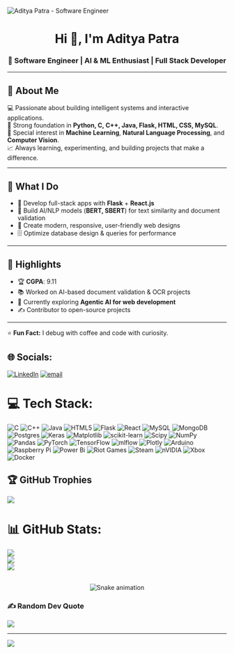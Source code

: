 <!-- Banner / Header -->
![Aditya Patra - Software Engineer](https://your-banner-image-link.com)

<h1 align="center">Hi 👋, I'm Aditya Patra</h1>
<h3 align="center">🚀 Software Engineer | AI & ML Enthusiast | Full Stack Developer</h3>

---

## 🌟 About Me
💻 Passionate about building intelligent systems and interactive applications.  
🎯 Strong foundation in **Python, C, C++, Java, Flask, HTML, CSS, MySQL**.  
🧠 Special interest in **Machine Learning**, **Natural Language Processing**, and **Computer Vision**.  
📈 Always learning, experimenting, and building projects that make a difference.

---

## 🔧 What I Do
- 🚀 Develop full-stack apps with **Flask** + **React.js**  
- 🤖 Build AI/NLP models (**BERT, SBERT**) for text similarity and document validation  
- 🎨 Create modern, responsive, user-friendly web designs  
- 🗄️ Optimize database design & queries for performance

---

## 📌 Highlights
- 🏆 **CGPA**: 9.11  
- 📚 Worked on AI-based document validation & OCR projects  
- 🌱 Currently exploring **Agentic AI for web development**  
- ✍️ Contributor to open-source projects







---
⭐ **Fun Fact:** I debug with coffee and code with curiosity.

## 🌐 Socials:
[![LinkedIn](https://img.shields.io/badge/LinkedIn-%230077B5.svg?logo=linkedin&logoColor=white)](https://www.linkedin.com/in/adityapatra3105/) [![email](https://img.shields.io/badge/Email-D14836?logo=gmail&logoColor=white)](mailto:adityapatra3101@gmail.com) 

# 💻 Tech Stack:
![C](https://img.shields.io/badge/c-%2300599C.svg?style=for-the-badge&logo=c&logoColor=white) ![C++](https://img.shields.io/badge/c++-%2300599C.svg?style=for-the-badge&logo=c%2B%2B&logoColor=white) ![Java](https://img.shields.io/badge/java-%23ED8B00.svg?style=for-the-badge&logo=openjdk&logoColor=white) ![HTML5](https://img.shields.io/badge/html5-%23E34F26.svg?style=for-the-badge&logo=html5&logoColor=white) ![Flask](https://img.shields.io/badge/flask-%23000.svg?style=for-the-badge&logo=flask&logoColor=white) ![React](https://img.shields.io/badge/react-%2320232a.svg?style=for-the-badge&logo=react&logoColor=%2361DAFB) ![MySQL](https://img.shields.io/badge/mysql-4479A1.svg?style=for-the-badge&logo=mysql&logoColor=white) ![MongoDB](https://img.shields.io/badge/MongoDB-%234ea94b.svg?style=for-the-badge&logo=mongodb&logoColor=white) ![Postgres](https://img.shields.io/badge/postgres-%23316192.svg?style=for-the-badge&logo=postgresql&logoColor=white) ![Keras](https://img.shields.io/badge/Keras-%23D00000.svg?style=for-the-badge&logo=Keras&logoColor=white) ![Matplotlib](https://img.shields.io/badge/Matplotlib-%23ffffff.svg?style=for-the-badge&logo=Matplotlib&logoColor=black) ![scikit-learn](https://img.shields.io/badge/scikit--learn-%23F7931E.svg?style=for-the-badge&logo=scikit-learn&logoColor=white) ![Scipy](https://img.shields.io/badge/SciPy-%230C55A5.svg?style=for-the-badge&logo=scipy&logoColor=%white) ![NumPy](https://img.shields.io/badge/numpy-%23013243.svg?style=for-the-badge&logo=numpy&logoColor=white) ![Pandas](https://img.shields.io/badge/pandas-%23150458.svg?style=for-the-badge&logo=pandas&logoColor=white) ![PyTorch](https://img.shields.io/badge/PyTorch-%23EE4C2C.svg?style=for-the-badge&logo=PyTorch&logoColor=white) ![TensorFlow](https://img.shields.io/badge/TensorFlow-%23FF6F00.svg?style=for-the-badge&logo=TensorFlow&logoColor=white) ![mlflow](https://img.shields.io/badge/mlflow-%23d9ead3.svg?style=for-the-badge&logo=numpy&logoColor=blue) ![Plotly](https://img.shields.io/badge/Plotly-%233F4F75.svg?style=for-the-badge&logo=plotly&logoColor=white) ![Arduino](https://img.shields.io/badge/-Arduino-00979D?style=for-the-badge&logo=Arduino&logoColor=white) ![Raspberry Pi](https://img.shields.io/badge/-Raspberry_Pi-C51A4A?style=for-the-badge&logo=Raspberry-Pi) ![Power Bi](https://img.shields.io/badge/power_bi-F2C811?style=for-the-badge&logo=powerbi&logoColor=black) ![Riot Games](https://img.shields.io/badge/riotgames-D32936.svg?style=for-the-badge&logo=riotgames&logoColor=white) ![Steam](https://img.shields.io/badge/steam-%23000000.svg?style=for-the-badge&logo=steam&logoColor=white) ![nVIDIA](https://img.shields.io/badge/nVIDIA-%2376B900.svg?style=for-the-badge&logo=nVIDIA&logoColor=white) ![Xbox](https://img.shields.io/badge/xbox-%23107C10.svg?style=for-the-badge&logo=xbox&logoColor=white) ![Docker](https://img.shields.io/badge/docker-%230db7ed.svg?style=for-the-badge&logo=docker&logoColor=white)
## 🏆 GitHub Trophies
![](https://github-profile-trophy.vercel.app/?username=adix3105&theme=radical&no-frame=false&no-bg=false&margin-w=4)

# 📊 GitHub Stats:
![](https://github-readme-stats.vercel.app/api?username=adix3105&theme=monokai&hide_border=true&include_all_commits=false&count_private=false)<br/>
![](https://nirzak-streak-stats.vercel.app/?user=adix3105&theme=monokai&hide_border=true)<br/>
![](https://github-readme-stats.vercel.app/api/top-langs/?username=adix3105&theme=monokai&hide_border=true&include_all_commits=false&count_private=false&layout=compact)

</div><br>
<!-- Snake Game Repo View -->

<div align="center">
  <img src="https://profile-readme-generator.com/assets/snake.svg" alt="Snake animation" />
</div>

### ✍ Random Dev Quote
![](https://quotes-github-readme.vercel.app/api?type=horizontal&theme=radical)

---
[![](https://visitcount.itsvg.in/api?id=adix3105&icon=6&color=9)](https://visitcount.itsvg.in)

<!-- Proudly created with GPRM ( https://gprm.itsvg.in ) -->
